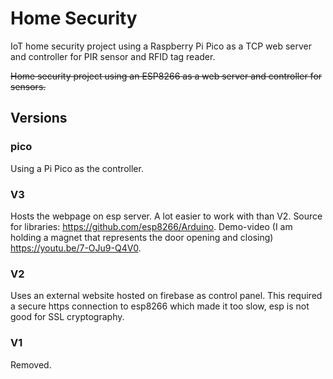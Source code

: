 # Home Security
IoT home security project using a Raspberry Pi Pico as a TCP web server and controller for PIR sensor and RFID tag reader.

~~Home security project using an ESP8266 as a web server and controller for sensors.~~

## Versions 

### pico 
Using a Pi Pico as the controller.

### V3
Hosts the webpage on esp server. A lot easier to work with than V2. Source for libraries: https://github.com/esp8266/Arduino. Demo-video (I am holding a magnet that represents the door opening and closing) https://youtu.be/7-OJu9-Q4V0.

### V2 
Uses an external website hosted on firebase as control panel. This required a secure https connection to esp8266 which made it too slow, esp is not good for SSL cryptography. 

### V1 
Removed.